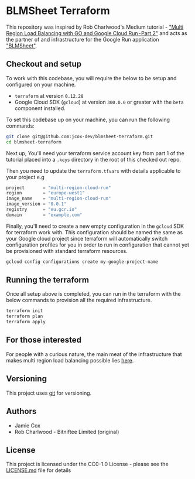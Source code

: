 # BLMSheet Terraform

This repository was inspired by Rob Charlwood's Medium tutorial - ["Multi Region Load Balancing with GO and Google Cloud Run - Part 2"](https://medium.com/@bitniftee/multi-region-load-balancing-with-go-and-google-cloud-run-part-2-a30ac47eaaa4) and acts as the partner of and infrastructure for the Google Run application ["BLMSheet"](https://github.com/jcox-dev/blmsheet).

## Checkout and setup
To work with this codebase, you will require the below to be setup and configured on your machine.

* ``terraform`` at version ``0.12.28``
* Google Cloud SDK (``gcloud``) at version ``300.0.0`` or greater with the ``beta`` component installed.

To set this codebase up on your machine, you can run the following commands:

```bash
git clone git@github.com:jcox-dev/blmsheet-terraform.git
cd blmsheet-terraform
```

Next up, You'll need your terraform service account key from part 1 of the tutorial placed into a ``.keys`` directory in the root of
this checked out repo.

Then you need to update the ``terraform.tfvars`` with details applicable to your project e.g

```terraform
project       = "multi-region-cloud-run"
region        = "europe-west1"
image_name    = "multi-region-cloud-run"
image_version = "0.0.1"
registry      = "eu.gcr.io"
domain        = "example.com"
```

Finally, you'll need to create a new empty configuration in the ``gcloud`` SDK for terraform work with.
This configuration should be named the same as your Google cloud project since terraform will automatically switch configuration profiles for you in order to run in configuration that cannot yet be provisioned with standard terraform resources.

```bash
gcloud config configurations create my-google-project-name
```

## Running the terraform

Once all setup above is completed, you can run in the terraform with the below commands to provision all the required infrastructure.

```bash
terraform init
terraform plan
terraform apply
```

## For those interested
For people with a curious nature, the main meat of the infrastructure that makes multi region load balancing possible lies [here](https://github.com/robcharlwood/multi-region-cloud-run-terraform/blob/master/compute/main.tf#L45-L154).

## Versioning

This project uses [git](https://git-scm.com/) for versioning.

## Authors

* Jamie Cox
* Rob Charlwood - Bitniftee Limited (original)

## License

This project is licensed under the CC0-1.0 License - please see the [LICENSE.md](https://github.com/robcharlwood/multi-region-cloud-run-terraform/blob/master/LICENSE) file for details
